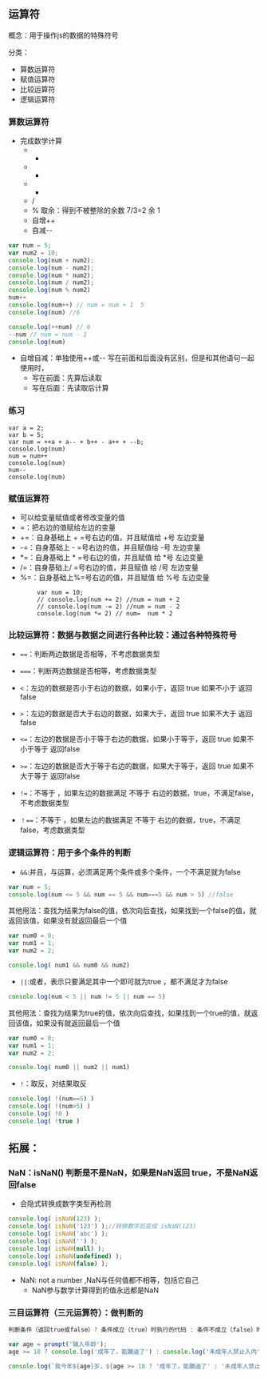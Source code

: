 ## 运算符

概念：用于操作js的数据的特殊符号

分类：

- 算数运算符
- 赋值运算符
- 比较运算符
- 逻辑运算符

### 算数运算符

- 完成数学计算
  - +
  - -
  - *
  - /
  - % 取余：得到不被整除的余数   7/3=2   余     1
  - 自增++
  - 自减--

```js
var num = 5;
var num2 = 10;
console.log(num + num2);
console.log(num - num2);
console.log(num * num2);
console.log(num / num2);
console.log(num % num2)
num++
console.log(num++) // num = num + 1  5
console.log(num) //6

console.log(++num) // 6
--num // num = num - 1
console.log(num)
```

- 自增自减：单独使用++或--  写在前面和后面没有区别，但是和其他语句一起使用时，
  - 写在前面：先算后读取
  - 写在后面：先读取后计算

### 练习

```
var a = 2;
var b = 5;
var num = ++a + a-- + b++ - a++ + --b; 
console.log(num)
num = num++
console.log(num)
num--
console.log(num)
```



### 赋值运算符

- 可以给变量赋值或者修改变量的值
- =：把右边的值赋给左边的变量
- +=：自身基础上 + =号右边的值，并且赋值给 +号 左边变量
- -=：自身基础上 - =号右边的值，并且赋值给 -号 左边变量
- *=：自身基础上 * =号右边的值，并且赋值  给 *号 左边变量
- /=：自身基础上/ =号右边的值，并且赋值  给 /号 左边变量
- %=：自身基础上%=号右边的值，并且赋值  给 %号 左边变量

```
 		var num = 10;
    	// console.log(num += 2) //num = num + 2
        // console.log(num -= 2) //num = num - 2
        console.log(num *= 2) // num=  num * 2
```



### 比较运算符：数据与数据之间进行各种比较：通过各种特殊符号

- `==`：判断两边数据是否相等，不考虑数据类型
- `===`：判断两边数据是否相等，考虑数据类型
- `<`：左边的数据是否小于右边的数据，如果小于，返回 true 如果不小于 返回false
- `>`：左边的数据是否大于右边的数据，如果大于，返回 true 如果不大于 返回false

- `<=`：左边的数据是否小于等于右边的数据，如果小于等于，返回 true 如果不小于等于 返回false
- `>=`：左边的数据是否大于等于右边的数据，如果大于等于，返回 true 如果不大于等于 返回false
- `!=`：不等于 ，如果左边的数据满足  不等于 右边的数据，true，不满足false，不考虑数据类型
- `！==`：不等于 ，如果左边的数据满足  不等于 右边的数据，true，不满足false，考虑数据类型

### 逻辑运算符：用于多个条件的判断

- `&&`:并且，与运算，必须满足两个条件或多个条件，一个不满足就为false

```js
var num = 5;
console.log(num <= 5 && num == 5 && num===5 && num > 5) //false
```

​	 其他用法：查找为结果为false的值，依次向后查找，如果找到一个false的值，就返回该值，如果没有就返回最后一个值

```js
var num0 = 0;
var num1 = 1;
var num2 = 2;

console.log( num1 && num0 && num2)
```

- `||`:或者，表示只要满足其中一个即可就为true ，都不满足才为false

```js
console.log(num < 5 || num != 5 || num == 5)
```

其他用法：查找为结果为true的值，依次向后查找，如果找到一个true的值，就返回该值，如果没有就返回最后一个值

```js
var num0 = 0;
var num1 = 1;
var num2 = 2;

console.log( num0 || num2 || num1)
```

- `!`：取反，对结果取反

```js
console.log( !(num==5) )
console.log( !(num>5) )
console.log( !0 )
console.log( !true )
```

## 拓展：

### NaN：isNaN() 判断是不是NaN，如果是NaN返回 true，不是NaN返回false

- 会隐式转换成数字类型再检测

```js
console.log( isNaN(123) );
console.log( isNaN('123') );//转换数字后变成 isNaN(123)
console.log( isNaN('abc') );
console.log( isNaN('') );
console.log( isNaN(null) );
console.log( isNaN(undefined) );
console.log( isNaN(false) );
```

- NaN: not a number ,NaN与任何值都不相等，包括它自己
  - NaN参与数学计算得到的值永远都是NaN

### 三目运算符（三元运算符）：做判断的

```js
判断条件（返回true或false）? 条件成立（true）时执行的代码 : 条件不成立（false）时执行的代码 

var age = prompt('输入年龄');
age >= 18 ? console.log('成年了，能蹦迪了') : console.log('未成年人禁止入内')

console.log(`我今年${age}岁，${age >= 18 ? '成年了，能蹦迪了' : '未成年人禁止入内'}` )
```

